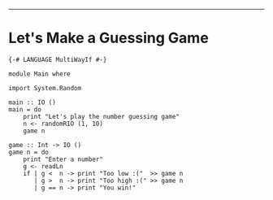 
----

# Let's Make a Guessing Game

~~~{ data-language=haskell data-filter=resources/scripts/check.sh .answer}
{-# LANGUAGE MultiWayIf #-}

module Main where

import System.Random

main :: IO ()
main = do
    print "Let's play the number guessing game"
    n <- randomRIO (1, 10)
    game n

game :: Int -> IO ()
game n = do
    print "Enter a number"
    g <- readLn
    if | g <  n -> print "Too low :("  >> game n
       | g >  n -> print "Too high :(" >> game n
       | g == n -> print "You win!"
~~~
